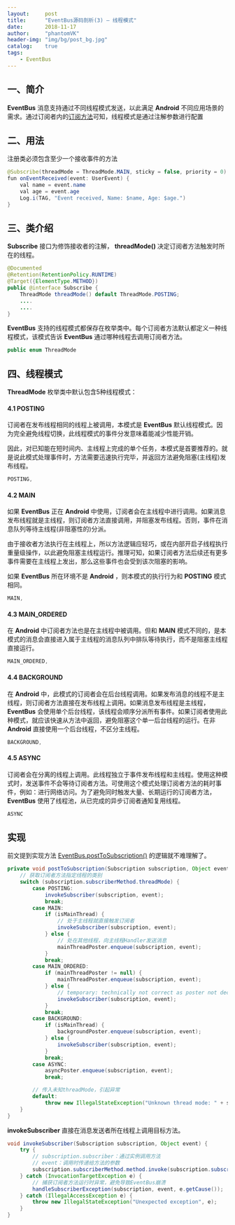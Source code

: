 ```yaml
---
layout:     post
title:      "EventBus源码剖析(3) — 线程模式"
date:       2018-11-17
author:     "phantomVK"
header-img: "img/bg/post_bg.jpg"
catalog:    true
tags:
    - EventBus
---
```


## 一、简介
__EventBus__ 消息支持通过不同线程模式发送，以此满足 __Android__ 不同应用场景的需求。通过订阅者内的[订阅方法](/2018/11/14/EventBus_1_Register/#21-订阅者)可知，线程模式是通过注解参数进行配置

## 二、用法

注册类必须包含至少一个接收事件的方法

```java
@Subscribe(threadMode = ThreadMode.MAIN, sticky = false, priority = 0)
fun onEventReceived(event: UserEvent) {
    val name = event.name
    val age = event.age
    Log.i(TAG, "Event received, Name: $name, Age: $age.")
}
```

## 三、类介绍

__Subscribe__ 接口为修饰接收者的注解， __threadMode()__ 决定订阅者方法触发时所在的线程。

```java
@Documented
@Retention(RetentionPolicy.RUNTIME)
@Target({ElementType.METHOD})
public @interface Subscribe {
    ThreadMode threadMode() default ThreadMode.POSTING;
    ....
    ....
}
```

__EventBus__ 支持的线程模式都保存在枚举类中。每个订阅者方法默认都定义一种线程模式，该模式告诉 __EventBus__ 通过哪种线程去调用订阅者方法。

```java
public enum ThreadMode
```

## 四、线程模式

__ThreadMode__ 枚举类中默认包含5种线程模式：

#### 4.1 POSTING

订阅者在发布线程相同的线程上被调用，本模式是 __EventBus__ 默认线程模式。因为完全避免线程切换，此线程模式的事件分发意味着能减少性能开销。

因此，对已知能在短时间内、主线程上完成的单个任务，本模式是首要推荐的。就是说此模式处理事件时，方法需要迅速执行完毕，并返回方法避免阻塞(主线程)发布线程。

```java
POSTING,
```

#### 4.2 MAIN

如果 __EventBus__ 正在 __Android__ 中使用，订阅者会在主线程中进行调用。如果消息发布线程就是主线程，则订阅者方法直接调用，并阻塞发布线程。否则，事件在消息队列等待主线程(非阻塞性的)分派。

由于接收者方法执行在主线程上，所以方法逻辑应轻巧，或在内部开启子线程执行重量级操作，以此避免阻塞主线程运行。推理可知，如果订阅者方法后续还有更多事件需要在主线程上发出，那么这些事件也会受到该次阻塞的影响。

如果 __EventBus__ 所在环境不是 __Android__ ，则本模式的执行行为和 __POSTING__ 模式相同。

```java
MAIN,
```

#### 4.3 MAIN_ORDERED

在 __Android__ 中订阅者方法也是在主线程中被调用。但和 __MAIN__ 模式不同的，是本模式的消息会直接进入属于主线程的消息队列中排队等待执行，而不是阻塞主线程直接运行。

```java
MAIN_ORDERED,
```

#### 4.4 BACKGROUND

在 __Android__ 中，此模式的订阅者会在后台线程调用。如果发布消息的线程不是主线程，则订阅者方法直接在发布线程上调用。如果消息发布线程是主线程，__EventBus__ 会使用单个后台线程，该线程会顺序分派所有事件。如果订阅者使用此种模式，就应该快速从方法中返回，避免阻塞这个单一后台线程的运行。在非 __Android__ 直接使用一个后台线程，不区分主线程。

```java
BACKGROUND,
```

#### 4.5 ASYNC

订阅者会在分离的线程上调用。此线程独立于事件发布线程和主线程。使用这种模式时，发送事件不会等待订阅者方法。可使用这个模式处理订阅者方法的耗时事件，例如：进行网络访问。为了避免同时触发大量、长期运行的订阅者方法，__EventBus__ 使用了线程池，从已完成的异步订阅者通知复用线程。

```java
ASYNC
```

## 实现

前文提到实现方法 [EventBus.postToSubscription()](/2018/11/14/EventBus_1_Register/#44-posttosubscription) 的逻辑就不难理解了。

```java
private void postToSubscription(Subscription subscription, Object event, boolean isMainThread) {
    // 获取订阅者方法指定线程的类别
    switch (subscription.subscriberMethod.threadMode) {
        case POSTING:
            invokeSubscriber(subscription, event);
            break;
        case MAIN:
            if (isMainThread) {
                // 处于主线程就直接触发订阅者
                invokeSubscriber(subscription, event);
            } else {
                // 处在其他线程，向主线程Handler发送消息
                mainThreadPoster.enqueue(subscription, event);
            }
            break;
        case MAIN_ORDERED:
            if (mainThreadPoster != null) {
                mainThreadPoster.enqueue(subscription, event);
            } else {
                // temporary: technically not correct as poster not decoupled from subscriber
                invokeSubscriber(subscription, event);
            }
            break;
        case BACKGROUND:
            if (isMainThread) {
                backgroundPoster.enqueue(subscription, event);
            } else {
                invokeSubscriber(subscription, event);
            }
            break;
        case ASYNC:
            asyncPoster.enqueue(subscription, event);
            break;

        // 传入未知threadMode，引起异常
        default:
            throw new IllegalStateException("Unknown thread mode: " + subscription.subscriberMethod.threadMode);
    }
}
```

__invokeSubscriber__ 直接在消息发送者所在线程上调用目标方法。

```java
void invokeSubscriber(Subscription subscription, Object event) {
    try {
        // subscription.subscriber：通过实例调用方法
        // event：调用时传递给方法的参数
        subscription.subscriberMethod.method.invoke(subscription.subscriber, event);
    } catch (InvocationTargetException e) {
        // 捕获订阅者方法运行时异常，避免导致EventBus崩溃
        handleSubscriberException(subscription, event, e.getCause());
    } catch (IllegalAccessException e) {
        throw new IllegalStateException("Unexpected exception", e);
    }
}
```
